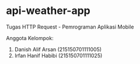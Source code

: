 # api-weather-app

Tugas HTTP Request - Pemrograman Aplikasi Mobile

Anggota Kelompok:
1. Danish Alif Arsan (215150701111005)
2. Irfan Hanif Habibi (215150701111025)
